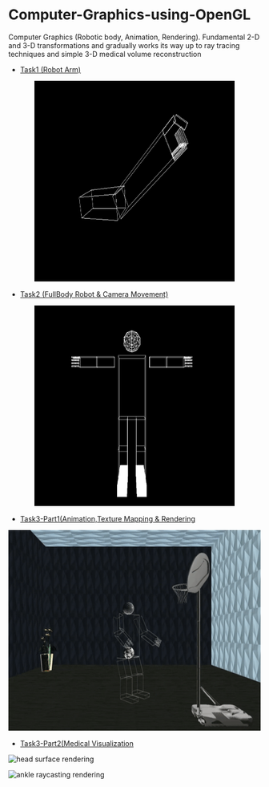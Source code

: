 # Computer-Graphics-using-OpenGL
Computer Graphics (Robotic body, Animation, Rendering). Fundamental 2-D and 3-D transformations and gradually works its way up to  ray tracing techniques and simple 3-D medical volume reconstruction

* [Task1 (Robot Arm)](https://github.com/Tarek999/Computer-Graphics-using-OpenGL/tree/main/Robotic%20Arm)

<center><img src="./Robotic%20Arm/FinalResult2.PNG" alt="alt text" width="400" height="400"></center>

* [Task2 (FullBody Robot & Camera Movement)](https://github.com/Tarek999/Computer-Graphics-using-OpenGL/tree/main/The%20Whole%20Body%20%26%20Camera%20Movement)

<center><img src="./The%20Whole%20Body%20%26%20Camera%20Movement/Camera%20Movement%20Results/CM2.PNG" alt="alt text" width="400" height="400"></center>

* [Task3-Part1(Animation,Texture Mapping & Rendering](https://github.com/Tarek999/Computer-Graphics-using-OpenGL/tree/main/Animation%20%26%20Rendering/Part1)

<center><img src="./Animation%20%26%20Rendering/Part1/gif1.gif" alt="Scene" width="600" height="400"></center>


* [Task3-Part2(Medical Visualization](https://github.com/Tarek999/Computer-Graphics-using-OpenGLL/tree/main/Animation%20%26%20Rendering/Part2)

<table>
 
   ![head surface rendering](https://user-images.githubusercontent.com/61325635/121076914-438ad480-c7d7-11eb-9bb0-46dce26feba4.png) 
 
   ![ankle raycasting rendering](https://user-images.githubusercontent.com/61325635/121076870-32da5e80-c7d7-11eb-9f81-f98856a4a400.png)
 
 </table>
